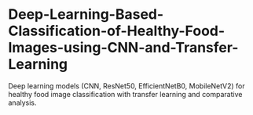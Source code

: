 # Deep-Learning-Based-Classification-of-Healthy-Food-Images-using-CNN-and-Transfer-Learning
Deep learning models (CNN, ResNet50, EfficientNetB0, MobileNetV2) for healthy food image classification with transfer learning and comparative analysis.
